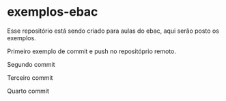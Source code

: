 # exemplos-ebac
Esse repositório está sendo criado para aulas do ebac, aqui serão posto os exemplos.

Primeiro exemplo de commit e push no repositóprio remoto.

Segundo commit

Terceiro commit

Quarto commit